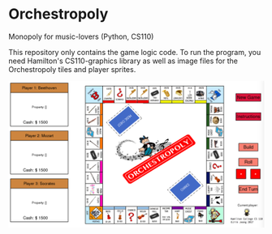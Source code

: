 # Orchestropoly
Monopoly for music-lovers (Python, CS110)

This repository only contains the game logic code. To run the program, you need Hamilton's CS110-graphics library as well as image files for the Orchestropoly tiles and player sprites.

![Screenshot](Monopoly.png)
